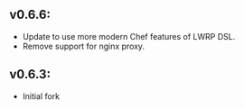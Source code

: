 ## v0.6.6:

* Update to use more modern Chef features of LWRP DSL.
* Remove support for nginx proxy.

## v0.6.3:

* Initial fork
